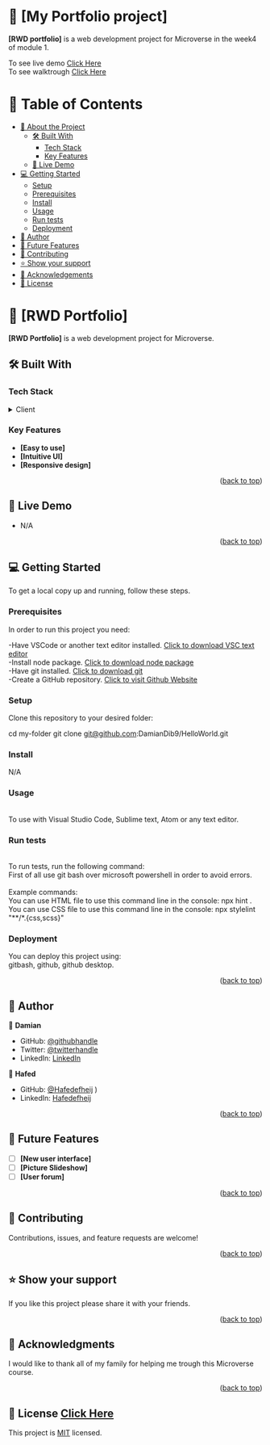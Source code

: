 <a name="readme-top"></a>

# 📖 [My Portfolio project] <a name="about-project"></a>


**[RWD portfolio]** is a web development project for Microverse in the week4 of  module 1.

To see live demo [Click Here](https://damiandib9.github.io/averger/) <br>
To see walktrough [Click Here](https://www.loom.com/share/e902921ee9bf4e0f98aba50ef0a9302b)






# 📗 Table of Contents

- [📖 About the Project](#about-project)
  - [🛠 Built With](#built-with)
    - [Tech Stack](#tech-stack)
    - [Key Features](#key-features)
  - [🚀 Live Demo](#live-demo)
- [💻 Getting Started](#getting-started)
  - [Setup](#setup)
  - [Prerequisites](#prerequisites)
  - [Install](#install)
  - [Usage](#usage)
  - [Run tests](#run-tests)
  - [Deployment](#deployment)
- [👥 Author](#author)
- [🔭 Future Features](#future-features)
- [🤝 Contributing](#contributing)
- [⭐️ Show your support](#support)
- [🙏 Acknowledgements](#acknowledgements)
- [📝 License](#license)



# 📖 [RWD Portfolio] <a name="about-project"></a>


**[RWD Portfolio]** is a web development project for Microverse.
## 🛠 Built With <a name="built-with"></a>

### Tech Stack <a name="tech-stack"></a>


<details>
  <summary>Client</summary>
  <ul>
    <li>HTML & CSS & javascript </li>
  </ul>
</details>


### Key Features <a name="key-features"></a>



- **[Easy to use]**
- **[Intuitive UI]**
- **[Responsive design]**

<p align="right">(<a href="#readme-top">back to top</a>)</p>

## 🚀 Live Demo <a name="live-demo"></a>

- N/A

<p align="right">(<a href="#readme-top">back to top</a>)</p>


## 💻 Getting Started <a name="getting-started"></a>


To get a local copy up and running, follow these steps.<br>

### Prerequisites

In order to run this project you need:<br>

-Have VSCode or another text editor installed. <a href="https://code.visualstudio.com/download">Click to download VSC text editor</a> <br> 
-Install node package. <a href="https://nodejs.org/en/download/">Click to download node package</a> <br> 
-Have git installed. <a href="https://git-scm.com/downloads">Click to download git</a> <br> 
-Create a GitHub repository. <a href="https://github.com/">Click to visit Github Website</a> <br> 


### Setup

Clone this repository to your desired folder:<br>

cd my-folder
  git clone git@github.com:DamianDib9/HelloWorld.git<br>


### Install

N/A

### Usage
<br>
To use with Visual Studio Code, Sublime text, Atom or any text editor.<br>


### Run tests
<br>
To run tests, run the following command: <br>
First of all use git bash over microsoft powershell in order to avoid errors.<br>
<br>
Example commands:<br>
You can use HTML file to use this command line in the console: npx hint .<br>
You can use CSS file to use this command line in the console: npx stylelint "**/*.{css,scss}"<br>


### Deployment

You can deploy this project using:<br>
gitbash, github, github desktop.

<p align="right">(<a href="#readme-top">back to top</a>)</p>


## 👥 Author <a name="author"></a>


👤 **Damian**

- GitHub: [@githubhandle](https://github.com/damiandib9)
- Twitter: [@twitterhandle](https://twitter.com/devbustros)
- LinkedIn: [LinkedIn](https://linkedin.com/in/damian-dib-bustros-953577261)

👤 **Hafed**

- GitHub: [@Hafedefheij](https://github.com/Hafedefheij)
)
- LinkedIn: [Hafedefheij](https://www.linkedin.com/in/hafedefhej/)



<p align="right">(<a href="#readme-top">back to top</a>)</p>


## 🔭 Future Features <a name="future-features"></a>


- [ ] **[New user interface]**
- [ ] **[Picture Slideshow]**
- [ ] **[User forum]**

<p align="right">(<a href="#readme-top">back to top</a>)</p>


## 🤝 Contributing <a name="contributing"></a>

Contributions, issues, and feature requests are welcome!


<p align="right">(<a href="#readme-top">back to top</a>)</p>


## ⭐️ Show your support <a name="support"></a>


If you like this project please share it with your friends.

<p align="right">(<a href="#readme-top">back to top</a>)</p>


## 🙏 Acknowledgments <a name="acknowledgements"></a>


I would like to thank all of my family for helping me trough this Microverse course.

<p align="right">(<a href="#readme-top">back to top</a>)</p>



## 📝 License <a name="license" href="https://github.com/DamianDib9/averger/blob/Portfolio-Details-Popup-Window/LICENSE">Click Here</a>

This project is [MIT](LICENSE.md) licensed.
